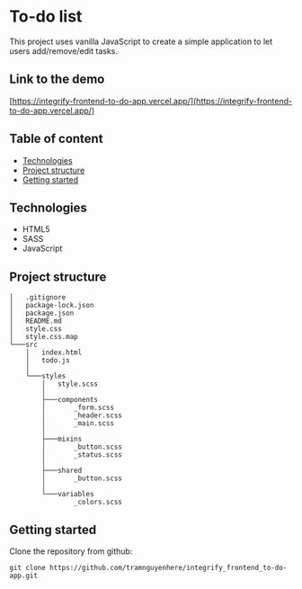 # To-do list

This project uses vanilla JavaScript to create a simple application to let users add/remove/edit tasks.

## Link to the demo

[https://integrify-frontend-to-do-app.vercel.app/](https://integrify-frontend-to-do-app.vercel.app/)

## Table of content

- [Technologies](#technologies)
- [Project structure](#project-structure)
- [Getting started](#getting-started)

<a name="technologies"></a>

## Technologies

- HTML5
- SASS
- JavaScript

<a name="project-structure"></a>

## Project structure

```
│   .gitignore
│   package-lock.json
│   package.json
│   README.md
│   style.css
│   style.css.map
└───src
    │   index.html
    │   todo.js
    │
    └───styles
        │   style.scss
        │
        ├───components
        │       _form.scss
        │       _header.scss
        │       _main.scss
        │
        ├───mixins
        │       _button.scss
        │       _status.scss
        │
        ├───shared
        │       _button.scss
        │
        └───variables
                _colors.scss
```

<a name="getting-started"></a>

## Getting started

Clone the repository from github:

```
git clone https://github.com/tramnguyenhere/integrify_frontend_to-do-app.git
```
